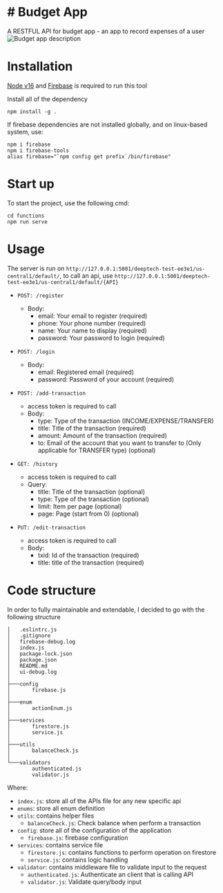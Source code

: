 # # Budget App

A RESTFUL API for budget app - an app to record expenses of a user
![Budget app description](https://storage.googleapis.com/congtroi-assets/images/avatar/f9e06f24-ddf2-4383-b68e-ded5451afce6-1676900157884.jpg
 "a title")


# Installation

[Node v16](https://nodejs.org/en/download/) and [Firebase](https://firebase.google.com/docs/web/setup) is required to run this tool

Install all of the dependency

```
npm install -g .
```

If firebase dependencies are not installed globally, and on linux-based system, use:

```
npm i firebase
npm i firebase-tools
alias firebase="`npm config get prefix`/bin/firebase"
```



# Start up

To start the project, use the following cmd:

```
cd functions
npm run serve
```



# Usage

The server is run on `http://127.0.0.1:5001/deeptech-test-ee3e1/us-central1/default/`, to call an api, use `http://127.0.0.1:5001/deeptech-test-ee3e1/us-central1/default/{API}`

- ```
  POST: /register
  ```

  - Body:
    - email: Your email to register (required)
    - phone: Your phone number (required)
    - name: Your name to display (required)
    - password: Your password to login (required)

- ```
  POST: /login
  ```

  - Body:
    - email: Registered email (required)
    - password: Password of your account (required)

- ```
  POST: /add-transaction
  ```

  - access token is required to call
  - Body:
    - type: Type of the transaction (INCOME/EXPENSE/TRANSFER)
    - title: Title of the transaction (required)
    - amount: Amount of the transaction (required)
    - to: Email of the account that you want to transfer to (Only applicable for TRANSFER type) (optional)

- ```
  GET: /history
  ```

  - access token is required to call
  - Query:
    - title: Title of the transaction (optional)
    - type: Type of the transaction (optional)
    - limit: Item per page (optional)
    - page: Page (start from 0) (optional)

- ```
  PUT: /edit-transaction
  ```

  - access token is required to call
  - Body: 
    - txid: Id of the transaction (required)
    - title: title of the transaction (required)

# Code structure

In order to fully maintainable and extendable, I decided to go with the following structure

```
│   .eslintrc.js
│   .gitignore
│   firebase-debug.log
│   index.js
│   package-lock.json
│   package.json
│   README.md
│   ui-debug.log
│
├───config
│       firebase.js
│
├───enum
│       actionEnum.js
│
├───services
│       firestore.js
│       service.js
│
├───utils
│       balanceCheck.js
│
└───validators
        authenticated.js
        validator.js
```

Where:

- `index.js`: store all of the APIs file for any new specific api
- `enums`: store all enum definition
- `utils`: contains helper files
  - `balanceCheck.js`: Check balance when perform a transaction
- `config`: store all of the configuration of the application
  - `firebase.js`: firebase configuration  
- `services`: contains service file
  - `firestore.js`: contains functions to perform operation on firestore
  - `service.js`: contains logic handling
- `validator`: contains middleware file to validate input to the request
  - `authenticated.js`: Authenticate an client that is calling API
  - `validator.js`:  Validate query/body input
